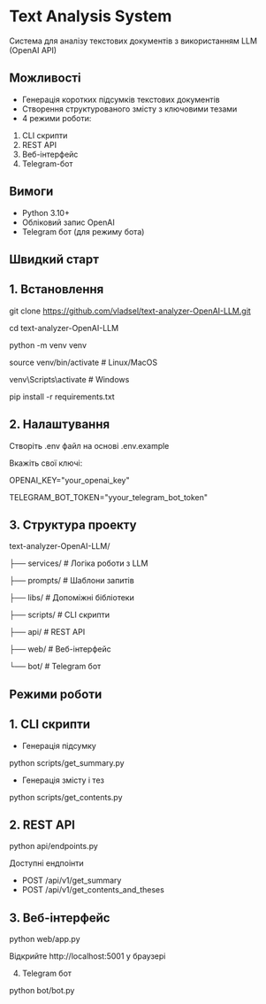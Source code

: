 # Text Analysis System
Система для аналізу текстових документів з використанням LLM (OpenAI API)

## Можливості
- Генерація коротких підсумків текстових документів
- Створення структурованого змісту з ключовими тезами
- 4 режими роботи:
1. CLI скрипти
2. REST API
3. Веб-інтерфейс
4. Telegram-бот

## Вимоги
- Python 3.10+
- Обліковий запис OpenAI
- Telegram бот (для режиму бота)

## Швидкий старт
## 1. Встановлення

git clone https://github.com/vladsel/text-analyzer-OpenAI-LLM.git

cd text-analyzer-OpenAI-LLM

python -m venv venv

source venv/bin/activate  # Linux/MacOS

venv\Scripts\activate  # Windows

pip install -r requirements.txt


## 2. Налаштування

Створіть .env файл на основі .env.example

Вкажіть свої ключі:

OPENAI_KEY="your_openai_key"

TELEGRAM_BOT_TOKEN="yyour_telegram_bot_token"


## 3. Структура проекту

text-analyzer-OpenAI-LLM/

├── services/       # Логіка роботи з LLM

├── prompts/        # Шаблони запитів

├── libs/           # Допоміжні бібліотеки

├── scripts/        # CLI скрипти

├── api/            # REST API

├── web/            # Веб-інтерфейс

└── bot/            # Telegram бот


## Режими роботи
## 1. CLI скрипти
- Генерація підсумку

python scripts/get_summary.py

- Генерація змісту і тез

python scripts/get_contents.py


## 2. REST API

python api/endpoints.py


Доступні ендпоінти

- POST /api/v1/get_summary
- POST /api/v1/get_contents_and_theses


## 3. Веб-інтерфейс

python web/app.py

Відкрийте http://localhost:5001 у браузері


4. Telegram бот

python bot/bot.py




